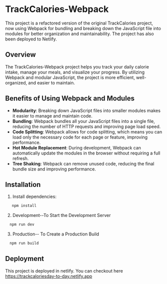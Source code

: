 # TrackCalories-Webpack

This project is a refactored version of the original TrackCalories project, now using Webpack for bundling and breaking down the JavaScript file into modules for better organization and maintainability. The project has also been deployed to Netlify.

## Overview

The TrackCalories-Webpack project helps you track your daily calorie intake, manage your meals, and visualize your progress. By utilizing Webpack and modular JavaScript, the project is more efficient, well-organized, and easier to maintain.

## Benefits of Using Webpack and Modules

- **Modularity**: Breaking down JavaScript files into smaller modules makes it easier to manage and maintain code.
- **Bundling**: Webpack bundles all your JavaScript files into a single file, reducing the number of HTTP requests and improving page load speed.
- **Code Splitting**: Webpack allows for code splitting, which means you can load only the necessary code for each page or feature, improving performance.
- **Hot Module Replacement**: During development, Webpack can automatically update the modules in the browser without requiring a full refresh.
- **Tree Shaking**: Webpack can remove unused code, reducing the final bundle size and improving performance.

## Installation

1. Install dependencies:
```sh
   npm install
```

2. Development--To Start the Development Server
```sh
  npm run dev
```

3. Production-- To Create a Production Build
```sh
  npm run build
```

## Deployment
This project is deployed in netlify. You can checkout here https://trackcaloriesday-to-day.netlify.app



